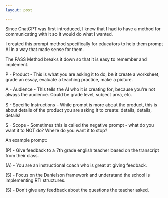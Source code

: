 ```yaml
---
layout: post

---
```

Since ChatGPT was first introduced, I knew that I had to have a method for communicating with it so it would do what I wanted. 

I created this prompt method specifically for educators to help them prompt AI in a way that made sense for them. 

The PASS Method breaks it down so that it is easy to remember and implement. 

P - Product - This is what you are asking it to do, be it create a worksheet, grade an essay, evaluate a teaching practice, make a picture. 

A - Audience - This tells the AI who it is creating for, because you're not always the audience. Could be grade level, subject area, etc. 

S - Specific Instructions - While prompt is more about the product, this is about details of the product you are asking it to create: details, details, details!

S - Scope - Sometimes this is called the negative prompt - what do you want it to NOT do? Where do you want it to stop?

An example prompt: 

(P) - Give feedback to a 7th grade english teacher based on the transcript from their class.

(A) - You are an instructional coach who is great at giving feedback.  

(S) - Focus on the Danielson framework and understand the school is implementing RTI structures. 

(S) - Don't give any feedback about the questions the teacher asked. 